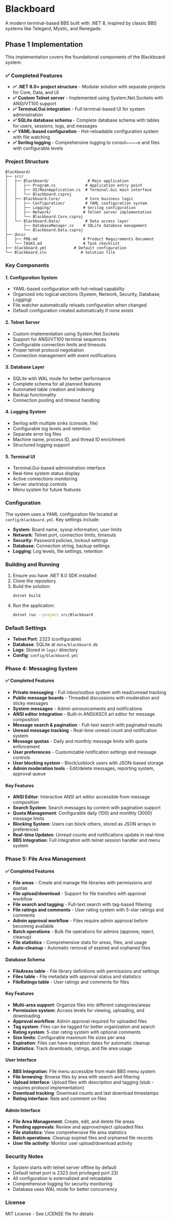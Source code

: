 # Blackboard

A modern terminal-based BBS built with .NET 8, inspired by classic BBS systems like Telegard, Mystic, and Renegade.

## Phase 1 Implementation

This implementation covers the foundational components of the Blackboard system:

### ✅ Completed Features

- **✅ .NET 8.0+ project structure** - Modular solution with separate projects for Core, Data, and UI
- **✅ Custom Telnet server** - Implemented using System.Net.Sockets with ANSI/VT100 support
- **✅ Terminal.Gui integration** - Full terminal-based UI for system administration
- **✅ SQLite database schema** - Complete database schema with tables for users, sessions, logs, and messages
- **✅ YAML-based configuration** - Hot-reloadable configuration system with file watching
- **✅ Serilog logging** - Comprehensive logging to consol~~~~e and files with configurable levels

### Project Structure

```
Blackboard/
├── src/
│   ├── Blackboard/                 # Main application
│   │   ├── Program.cs             # Application entry point
│   │   ├── UI/MainApplication.cs  # Terminal.Gui main interface
│   │   └── Blackboard.csproj
│   ├── Blackboard.Core/           # Core business logic
│   │   ├── Configuration/         # YAML configuration system
│   │   ├── Logging/              # Serilog configuration
│   │   ├── Network/              # Telnet server implementation
│   │   └── Blackboard.Core.csproj
│   └── Blackboard.Data/           # Data access layer
│       ├── DatabaseManager.cs    # SQLite database management
│       └── Blackboard.Data.csproj  
├── docs/
│   ├── PRD.md                    # Product Requirements Document
│   └── TASKS.md                  # Task checklist
├── blackboard.yml            # Default configuration
└── Blackboard.sln               # Solution file
```

### Key Components

#### 1. Configuration System
- YAML-based configuration with hot-reload capability
- Organized into logical sections (System, Network, Security, Database, Logging)
- File watcher automatically reloads configuration when changed
- Default configuration created automatically if none exists

#### 2. Telnet Server
- Custom implementation using System.Net.Sockets
- Support for ANSI/VT100 terminal sequences
- Configurable connection limits and timeouts
- Proper telnet protocol negotiation
- Connection management with event notifications

#### 3. Database Layer
- SQLite with WAL mode for better performance
- Complete schema for all planned features
- Automated table creation and indexing
- Backup functionality
- Connection pooling and timeout handling

#### 4. Logging System
- Serilog with multiple sinks (console, file)
- Configurable log levels and retention
- Separate error log files
- Machine name, process ID, and thread ID enrichment
- Structured logging support

#### 5. Terminal UI
- Terminal.Gui-based administration interface
- Real-time system status display
- Active connections monitoring
- Server start/stop controls
- Menu system for future features

### Configuration

The system uses a YAML configuration file located at `config/blackboard.yml`. Key settings include:

- **System**: Board name, sysop information, user limits
- **Network**: Telnet port, connection limits, timeouts
- **Security**: Password policies, lockout settings
- **Database**: Connection string, backup settings
- **Logging**: Log levels, file settings, retention

### Building and Running

1. Ensure you have .NET 8.0 SDK installed
2. Clone the repository
3. Build the solution:
   ```bash
   dotnet build
   ```
4. Run the application:
   ```bash
   dotnet run --project src/Blackboard
   ```

### Default Settings

- **Telnet Port**: 2323 (configurable)
- **Database**: SQLite at `data/blackboard.db`
- **Logs**: Stored in `logs/` directory
- **Config**: `config/blackboard.yml`

### Phase 4: Messaging System

#### ✅ Completed Features
- **Private messaging** - Full inbox/outbox system with read/unread tracking
- **Public message boards** - Threaded discussions with moderation and sticky messages
- **System messages** - Admin announcements and notifications
- **ANSI editor integration** - Built-in ANSI/ASCII art editor for message composition
- **Message search & pagination** - Full-text search with paginated results
- **Unread message tracking** - Real-time unread count and notification system
- **Message quotas** - Daily and monthly message limits with quota enforcement
- **User preferences** - Customizable notification settings and message controls
- **User blocking system** - Block/unblock users with JSON-based storage
- **Admin moderation tools** - Edit/delete messages, reporting system, approval queue

#### Key Features
- **ANSI Editor**: Interactive ANSI art editor accessible from message composition
- **Search System**: Search messages by content with pagination support
- **Quota Management**: Configurable daily (100) and monthly (3000) message limits
- **Blocking System**: Users can block others, stored as JSON arrays in preferences
- **Real-time Updates**: Unread counts and notifications update in real-time
- **BBS Integration**: Full integration with telnet session handler and menu system

### Phase 5: File Area Management

#### ✅ Completed Features
- **File areas** - Create and manage file libraries with permissions and quotas
- **File upload/download** - Support for file transfers with approval workflow
- **File search and tagging** - Full-text search with tag-based filtering
- **File ratings and comments** - User rating system with 5-star ratings and comments
- **Admin approval workflow** - Files require admin approval before becoming available
- **Batch operations** - Bulk file operations for admins (approve, reject, cleanup)
- **File statistics** - Comprehensive stats for areas, files, and usage
- **Auto-cleanup** - Automatic removal of expired and orphaned files

#### Database Schema
- **FileAreas table** - File library definitions with permissions and settings
- **Files table** - File metadata with approval status and statistics
- **FileRatings table** - User ratings and comments for files

#### Key Features
- **Multi-area support**: Organize files into different categories/areas
- **Permission system**: Access levels for viewing, uploading, and downloading
- **Approval workflow**: Admin approval required for uploaded files
- **Tag system**: Files can be tagged for better organization and search
- **Rating system**: 5-star rating system with optional comments
- **Size limits**: Configurable maximum file sizes per area
- **Expiration**: Files can have expiration dates for automatic cleanup
- **Statistics**: Track downloads, ratings, and file area usage

#### User Interface
- **BBS Integration**: File menu accessible from main BBS menu system
- **File browsing**: Browse files by area with search and filtering
- **Upload interface**: Upload files with description and tagging (stub - requires protocol implementation)
- **Download tracking**: Download counts and last download timestamps
- **Rating interface**: Rate and comment on files

#### Admin Interface
- **File Area Management**: Create, edit, and delete file areas
- **Pending approvals**: Review and approve/reject uploaded files
- **File statistics**: View comprehensive file area statistics
- **Batch operations**: Cleanup expired files and orphaned file records
- **User file activity**: Monitor user upload/download activity

### Security Notes

- System starts with telnet server offline by default
- Default telnet port is 2323 (not privileged port 23)
- All configuration is externalized and reloadable
- Comprehensive logging for security monitoring
- Database uses WAL mode for better concurrency

### License

MIT License - See LICENSE file for details

